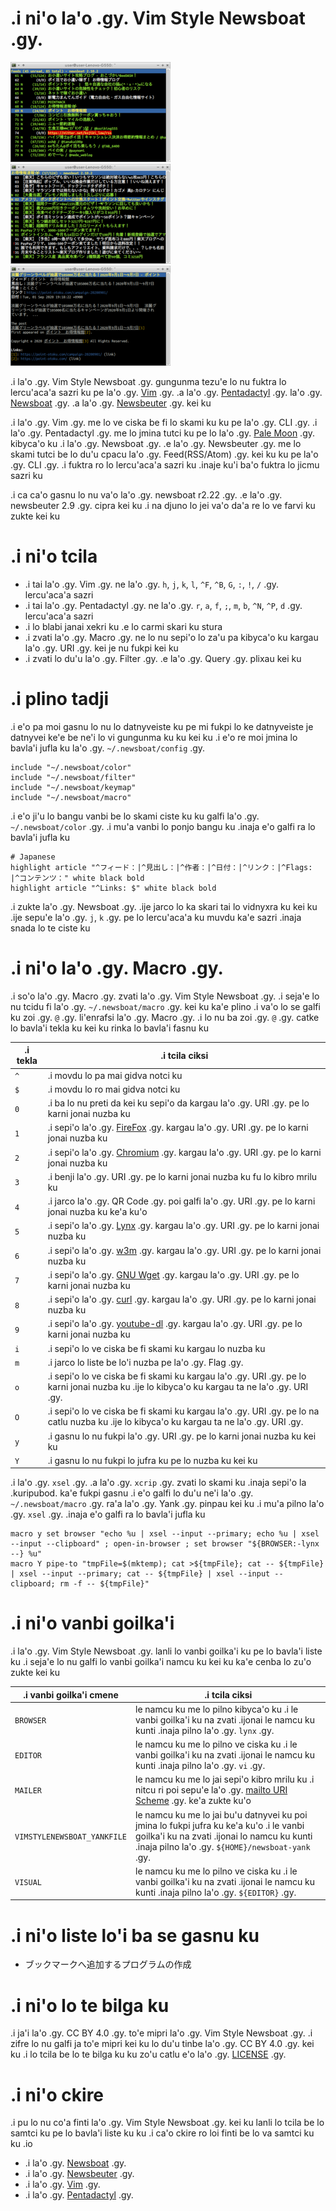 # .i ni'o la'o .gy. Vim Style Newsboat .gy.

[![.i vidnyxra lo karni liste ku](images/thumbnails/color-feedlist.png)](images/color-feedlist.png ".i vidnyxra lo karni liste ku") [![.i vidnyxra lo nuzba liste ku](images/thumbnails/color-articlelist.png)](images/color-articlelist.png ".i vidnyxra lo nuzba liste ku") [![.i vidnyxra lo nuzba ku](images/thumbnails/color-article.png)](images/color-article.png ".i vidnyxra lo nuzba ku")

.i la'o .gy. Vim Style Newsboat .gy. gungunma tezu'e lo nu fuktra lo lercu'aca'a sazri ku pe la'o .gy. [Vim](https://www.vim.org/) .gy. .a la'o .gy. [Pentadactyl](https://github.com/pentadactyl/pentadactyl) .gy. la'o .gy. [Newsboat](https://newsboat.org/) .gy. .a la'o .gy. [Newsbeuter](https://github.com/akrennmair/newsbeuter) .gy. kei ku

.i la'o .gy. Vim .gy. me lo ve ciska be fi lo skami ku ku pe la'o .gy. CLI .gy. .i la'o .gy. Pentadactyl .gy. me lo jmina tutci ku pe lo la'o .gy. [Pale Moon](https://www.palemoon.org/) .gy. kibyca'o ku .i la'o .gy. Newsboat .gy. .e la'o .gy. Newsbeuter .gy. me lo skami tutci be lo du'u cpacu la'o .gy. Feed(RSS/Atom) .gy. kei ku ku pe la'o .gy. CLI .gy. .i fuktra ro lo lercu'aca'a sazri ku .inaje ku'i ba'o fuktra lo jicmu sazri ku

.i ca ca'o gasnu lo nu va'o la'o .gy. newsboat r2.22 .gy. .e la'o .gy. newsbeuter 2.9 .gy. cipra kei ku .i na djuno lo jei va'o da'a re lo ve farvi ku zukte kei ku

# .i ni'o tcila

 * .i tai la'o .gy. Vim .gy. ne la'o .gy. `h`, `j`, `k`, `l`, `^F`, `^B`, `G`, `:`, `!`, `/` .gy. lercu'aca'a sazri
 * .i tai la'o .gy. Pentadactyl .gy. ne la'o .gy. `r`, `a`, `f`, `;`, `m`, `b`, `^N`, `^P`, `d` .gy. lercu'aca'a sazri
 * .i lo blabi janai xekri ku .e lo carmi skari ku stura
 * .i zvati la'o .gy. Macro .gy. ne lo nu sepi'o lo za'u pa kibyca'o ku kargau la'o .gy. URI .gy. kei je nu fukpi kei ku
 * .i zvati lo du'u la'o .gy. Filter .gy. .e la'o .gy. Query .gy. plixau kei ku

# .i plino tadji

.i e'o pa moi gasnu lo nu lo datnyveiste ku pe mi fukpi lo ke datnyveiste je datnyvei ke'e be ne'i lo vi gungunma ku ku kei ku .i e'o re moi jmina lo bavla'i jufla ku la'o .gy. `~/.newsboat/config` .gy.

~~~
include "~/.newsboat/color"
include "~/.newsboat/filter"
include "~/.newsboat/keymap"
include "~/.newsboat/macro"
~~~

.i e'o ji'u lo bangu vanbi be lo skami ciste ku ku galfi la'o .gy. `~/.newsboat/color` .gy. .i mu'a vanbi lo ponjo bangu ku .inaja e'o galfi ra lo bavla'i jufla ku

~~~
# Japanese
highlight article "^フィード：|^見出し：|^作者：|^日付：|^リンク：|^Flags: |^コンテンツ：" white black bold
highlight article "^Links: $" white black bold
~~~

.i zukte la'o .gy. Newsboat .gy. .ije jarco lo ka skari tai lo vidnyxra ku kei ku .ije sepu'e la'o .gy. `j`, `k` .gy. pe lo lercu'aca'a ku muvdu ka'e sazri .inaja snada lo te ciste ku

# .i ni'o la'o .gy. Macro .gy.

.i so'o la'o .gy. Macro .gy. zvati la'o .gy. Vim Style Newsboat .gy. .i seja'e lo nu tcidu fi la'o .gy. `~/.newsboat/macro` .gy. kei ku ka'e plino .i va'o lo se galfi ku zoi .gy. `@` .gy. li'enrafsi la'o .gy. Macro .gy. .i lo nu ba zoi .gy. `@` .gy. catke lo bavla'i tekla ku kei ku rinka lo bavla'i fasnu ku

| .i tekla | .i tcila ciksi                                                                                                               |
| -------- | ---------------------------------------------------------------------------------------------------------------------------- |
| `^`      | .i movdu lo pa mai gidva notci ku                                                                                            |
| `$`      | .i movdu lo ro mai gidva notci ku                                                                                            |
| `0`      | .i ba lo nu preti da kei ku sepi'o da kargau la'o .gy. URI .gy. pe lo karni jonai nuzba ku                                   |
| `1`      | .i sepi'o la'o .gy. [FireFox](https://www.mozilla.org/firefox/) .gy. kargau la'o .gy. URI .gy. pe lo karni jonai nuzba ku    |
| `2`      | .i sepi'o la'o .gy. [Chromium](https://www.chromium.org/Home) .gy. kargau la'o .gy. URI .gy. pe lo karni jonai nuzba ku      |
| `3`      | .i benji la'o .gy. URI .gy. pe lo karni jonai nuzba ku fu lo kibro mrilu ku                                                  |
| `4`      | .i jarco la'o .gy. QR Code .gy. poi galfi la'o .gy. URI .gy. pe lo karni jonai nuzba ku ke'a ku'o                            |
| `5`      | .i sepi'o la'o .gy. [Lynx](http://lynx.browser.org/) .gy. kargau la'o .gy. URI .gy. pe lo karni jonai nuzba ku               |
| `6`      | .i sepi'o la'o .gy. [w3m](http://w3m.sourceforge.net/) .gy. kargau la'o .gy. URI .gy. pe lo karni jonai nuzba ku             |
| `7`      | .i sepi'o la'o .gy. [GNU Wget](https://www.gnu.org/software/wget/) .gy. kargau la'o .gy. URI .gy. pe lo karni jonai nuzba ku |
| `8`      | .i sepi'o la'o .gy. [curl](https://curl.haxx.se/) .gy. kargau la'o .gy. URI .gy. pe lo karni jonai nuzba ku                  |
| `9`      | .i sepi'o la'o .gy. [youtube-dl](https://youtube-dl.org/) .gy. kargau la'o .gy. URI .gy. pe lo karni jonai nuzba ku          |
| `i`      | .i sepi'o lo ve ciska be fi skami ku kargau lo nuzba ku                                                                      |
| `m`      | .i jarco lo liste be lo'i nuzba pe la'o .gy. Flag .gy.                                                                       |
| `o`      | .i sepi'o lo ve ciska be fi skami ku kargau la'o .gy. URI .gy. pe lo karni jonai nuzba ku .ije lo kibyca'o ku kargau ta ne la'o .gy. URI .gy.                                        |
| `O`      | .i sepi'o lo ve ciska be fi skami ku kargau la'o .gy. URI .gy. pe lo na catlu nuzba ku .ije lo kibyca'o ku kargau ta ne la'o .gy. URI .gy.                                        |
| `y`      | .i gasnu lo nu fukpi la'o .gy. URI .gy. pe lo karni jonai nuzba ku kei ku                                                    |
| `Y`      | .i gasnu lo nu fukpi lo jufra ku pe lo nuzba ku kei ku                                                                       |

.i la'o .gy. `xsel` .gy. .a la'o .gy. `xcrip` .gy. zvati lo skami ku .inaja sepi'o la .kuripubod. ka'e fukpi gasnu .i e'o galfi lo du'u ne'i la'o .gy. `~/.newsboat/macro` .gy. ra'a la'o .gy. Yank .gy. pinpau kei ku .i mu'a pilno la'o .gy. `xsel` .gy. .inaja e'o galfi ra lo bavla'i jufla ku

~~~
macro y set browser "echo %u | xsel --input --primary; echo %u | xsel --input --clipboard" ; open-in-browser ; set browser "${BROWSER:-lynx --} %u"
macro Y pipe-to "tmpFile=$(mktemp); cat >${tmpFile}; cat -- ${tmpFile} | xsel --input --primary; cat -- ${tmpFile} | xsel --input --clipboard; rm -f -- ${tmpFile}"
~~~

# .i ni'o vanbi goilka'i

.i la'o .gy. Vim Style Newsboat .gy. lanli lo vanbi goilka'i ku pe lo bavla'i liste ku .i seja'e lo nu galfi lo vanbi goilka'i namcu ku kei ku ka'e cenba lo zu'o zukte kei ku

| .i vanbi goilka'i cmene        | .i tcila ciksi |
| --------------------------- | ----------- |
| `BROWSER`                   | le namcu ku me lo pilno kibyca'o ku .i le vanbi goilka'i ku na zvati .ijonai le namcu ku kunti .inaja pilno la'o .gy. `lynx` .gy. |
| `EDITOR`                   | le namcu ku me lo pilno ve ciska ku .i le vanbi goilka'i ku na zvati .ijonai le namcu ku kunti .inaja pilno la'o .gy. `vi` .gy. |
| `MAILER`                    | le namcu ku me lo jai sepi'o kibro mrilu ku .i nitcu ri poi sepu'e la'o .gy. [mailto URI Scheme](https://www.ietf.org/rfc/rfc6068.txt) .gy. ke'a zukte ku'o |
| `VIMSTYLENEWSBOAT_YANKFILE` | le namcu ku me lo jai bu'u datnyvei ku poi jmina lo fukpi jufra ku ke'a ku'o .i le vanbi goilka'i ku na zvati .ijonai lo namcu ku kunti .inaja pilno la'o .gy. `${HOME}/newsboat-yank` .gy. |
| `VISUAL`                    | le namcu ku me lo pilno ve ciska ku .i le vanbi goilka'i ku na zvati .ijonai le namcu ku kunti .inaja pilno la'o .gy. `${EDITOR}` .gy. |

# .i ni'o liste lo'i ba se gasnu ku

 * ブックマークへ追加するプログラムの作成

# .i ni'o lo te bilga ku

.i ja'i la'o .gy. CC BY 4.0 .gy. to'e mipri la'o .gy. Vim Style Newsboat .gy. .i zifre lo nu galfi ja to'e mipri kei ku lo du'u tinbe la'o .gy. CC BY 4.0 .gy. kei ku .i lo tcila be lo te bilga ku ku zo'u catlu e'o la'o .gy. [LICENSE](LICENSE) .gy.

# .i ni'o ckire

.i pu lo nu co'a finti la'o .gy. Vim Style Newsboat .gy. kei ku lanli lo tcila be lo samtci ku pe lo bavla'i liste ku ku .i ca'o ckire ro loi finti be lo va samtci ku ku .io

 * .i la'o .gy. [Newsboat](https://newsboat.org/) .gy.
 * .i la'o .gy. [Newsbeuter](https://github.com/akrennmair/newsbeuter) .gy.
 * .i la'o .gy. [Vim](https://www.vim.org/) .gy.
 * .i la'o .gy. [Pentadactyl](https://github.com/pentadactyl/pentadactyl) .gy.
